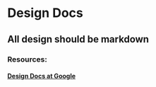 # Design Docs

## All design should be markdown
### Resources: 
#### [Design Docs at Google](https://www.industrialempathy.com/posts/design-docs-at-google/)
